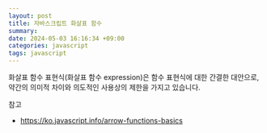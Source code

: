 ```yaml
---
layout: post
title: 자바스크립트 화살표 함수
summary: 
date: 2024-05-03 16:16:34 +09:00
categories: javascript
tags: javascript
---
```


화살표 함수 표현식(화살표 함수 expression)은 함수 표현식에 대한 간결한 대안으로, 약간의 의미적 차이와 의도적인 사용상의 제한을 가지고 있습니다.


참고
- <https://ko.javascript.info/arrow-functions-basics>